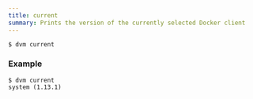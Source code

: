 ```yaml
---
title: current
summary: Prints the version of the currently selected Docker client
---
```


```
$ dvm current
```

### Example
```
$ dvm current
system (1.13.1)
```
